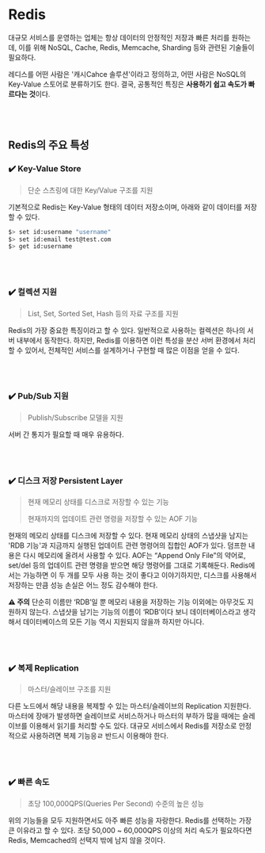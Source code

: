 # Redis

대규모 서비스를 운영하는 업체는 항상 데이터의 안정적인 저장과 빠른 처리를 원하는데, 
이를 위해 NoSQL, Cache, Redis, Memcache, Sharding 등와 관련된 기술들이 필요하다.

레디스를 어떤 사람은 '캐시Cahce 솔루션'이라고 정의하고, 어떤 사람은 NoSQL의 Key-Value 스토어로 분류하기도 한다.
결국, 공통적인 특징은 **사용하기 쉽고 속도가 빠르다는 것**이다.

<br/><br/>

## Redis의 주요 특성

### ✔️ Key-Value Store

> 단순 스츠링에 대한 Key/Value 구조를 지원

기본적으로 Redis는 Key-Value 형태의 데이터 저장소이며, 아래와 같이 데이터를 저장할 수 있다. 

``` bash
$> set id:username "username"
$> set id:email test@test.com
$> get id:username
```

<br/><br/>

### ✔️ 컬렉션 지원

> List, Set, Sorted Set, Hash 등의 자료 구조를 지원

Redis의 가장 중요한 특징이라고 할 수 있다. 
일반적으로 사용하는 컬렉션은 하나의 서버 내부에서 동작한다.
하지만, Redis를 이용하면 이런 특성을 분산 서버 환경에서 처리할 수 있어서, 전체적인 서비스를 설계하거나 구현할 때 많은 이점을 얻을 수 있다. 

<br/><br/>

### ✔️ Pub/Sub 지원

> Publish/Subscribe 모델을 지원

서버 간 통지가 필요할 때 매우 유용하다.

<br/><br/>

### ✔️ 디스크 저장 Persistent Layer

> 현재 메모리 상태를 디스크로 저장할 수 있는 기능
> 
> 현재까지의 업데이트 관련 명령을 저장할 수 있는 AOF 기능

현재의 메모리 상태를 디스크에 저장할 수 있다. 현재 메모리 상태의 스냅샷을 남지는 'RDB 기능'과 지금까지 실행된 업데이트 관련 명령어의 집합인 AOF가 있다.
덤프한 내용은 다시 메모리에 올려서 사용할 수 있다. AOF는 “Append Only File”의 약어로, set/del 등의 업데이트 관련 명령을 받으면 해당 명령어를 그대로 기록해둔다. Redis에서는 가능하면 이 두 개를 모두 사용 하는 것이 좋다고 이야기하지만, 디스크를 사용해서 저장하는 만큼 성능 손실은 어느 정도 감수해야 한다.

**⚠️ 주의**
단순히 이름만 ‘RDB’일 뿐 메모리 내용을 저장하는 기능 이외에는 아무것도 지원하지 않는다.
스냅샷을 남기는 기능의 이름이 ‘RDB’이다 보니 데이터베이스라고 생각해서 데이터베이스의 모든 기능 역시 지원되지 않을까 하지만 아니다.

<br/><br/>

### ✔️ 복제 Replication

> 마스터/슬레이브 구조를 지원

다른 노드에서 해당 내용을 복제할 수 있는 마스터/슬레이브의 Replication 지원한다. 마스터에 장애가 발생하면 슬레이브로 서비스하거나 마스터의 부하가 많을 때에는 슬레이브를 이용해서 읽기를 처리할 수도 있다. 
대규모 서비스에서 Redis를 저장소로 안정적으로 사용하려면 복제 기능응ㄹ 반드시 이용해야 한다. 

<br/><br/>

### ✔️ 빠른 속도

> 초당 100,000QPS(Queries Per Second) 수준의 높은 성능

위의 기능들을 모두 지원하면서도 아주 빠른 성능을 자랑한다. 
Redis를 선택하는 가장 큰 이유라고 할 수 있다. 
초당 50,000 ~ 60,000QPS 이상의 처리 속도가 필요하다면 Redis, Memcached의 선택지 밖에 남지 않을 것이다. 




